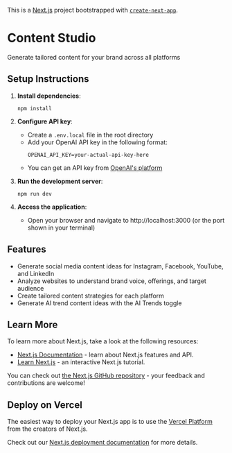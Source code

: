This is a [Next.js](https://nextjs.org) project bootstrapped with [`create-next-app`](https://nextjs.org/docs/app/api-reference/cli/create-next-app).

# Content Studio

Generate tailored content for your brand across all platforms

## Setup Instructions

1. **Install dependencies**:

   ```
   npm install
   ```

2. **Configure API key**:

   - Create a `.env.local` file in the root directory
   - Add your OpenAI API key in the following format:
     ```
     OPENAI_API_KEY=your-actual-api-key-here
     ```
   - You can get an API key from [OpenAI's platform](https://platform.openai.com/api-keys)

3. **Run the development server**:

   ```
   npm run dev
   ```

4. **Access the application**:
   - Open your browser and navigate to http://localhost:3000 (or the port shown in your terminal)

## Features

- Generate social media content ideas for Instagram, Facebook, YouTube, and LinkedIn
- Analyze websites to understand brand voice, offerings, and target audience
- Create tailored content strategies for each platform
- Generate AI trend content ideas with the AI Trends toggle

## Learn More

To learn more about Next.js, take a look at the following resources:

- [Next.js Documentation](https://nextjs.org/docs) - learn about Next.js features and API.
- [Learn Next.js](https://nextjs.org/learn) - an interactive Next.js tutorial.

You can check out [the Next.js GitHub repository](https://github.com/vercel/next.js) - your feedback and contributions are welcome!

## Deploy on Vercel

The easiest way to deploy your Next.js app is to use the [Vercel Platform](https://vercel.com/new?utm_medium=default-template&filter=next.js&utm_source=create-next-app&utm_campaign=create-next-app-readme) from the creators of Next.js.

Check out our [Next.js deployment documentation](https://nextjs.org/docs/app/building-your-application/deploying) for more details.
